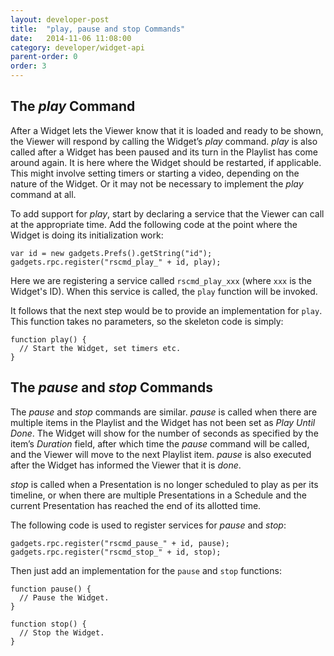 ```yaml
---
layout: developer-post
title:  "play, pause and stop Commands"
date:   2014-11-06 11:08:00
category: developer/widget-api
parent-order: 0
order: 3
---
```


## The *play* Command
After a Widget lets the Viewer know that it is loaded and ready to be shown, the Viewer will respond by calling the Widget’s *play* command. *play* is also called after a Widget has been paused and its turn in the Playlist has come around again. It is here where the Widget should be restarted, if applicable. This might involve setting timers or starting a video, depending on the nature of the Widget. Or it may not be necessary to implement the *play* command at all.

To add support for *play*, start by declaring a service that the Viewer can call at the appropriate time. Add the following code at the point where the Widget is doing its initialization work:

```
var id = new gadgets.Prefs().getString("id");
gadgets.rpc.register("rscmd_play_" + id, play);
```

Here we are registering a service called `rscmd_play_xxx` (where `xxx` is the Widget's ID). When this service is called, the `play` function will be invoked.

It follows that the next step would be to provide an implementation for `play`. This function takes no parameters, so the skeleton code is simply:

```
function play() {
  // Start the Widget, set timers etc.
}
```

## The *pause* and *stop* Commands
The *pause* and *stop* commands are similar. *pause* is called when there are multiple items in the Playlist and the Widget has not been set as *Play Until Done*. The Widget will show for the number of seconds as specified by the item’s *Duration* field, after which time the *pause* command will be called, and the Viewer will move to the next Playlist item. *pause* is also executed after the Widget has informed the Viewer that it is *done*.

*stop* is called when a Presentation is no longer scheduled to play as per its timeline, or when there are multiple Presentations in a Schedule and the current Presentation has reached the end of its allotted time.

The following code is used to register services for *pause* and *stop*:

```
gadgets.rpc.register("rscmd_pause_" + id, pause);
gadgets.rpc.register("rscmd_stop_" + id, stop);
```

Then just add an implementation for the `pause` and `stop` functions:

```
function pause() {
  // Pause the Widget.
}

function stop() {
  // Stop the Widget.
}
```